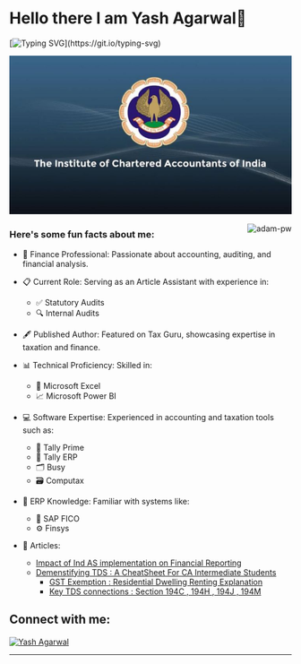 # Hello there I am Yash Agarwal👋

[![Typing SVG](https://readme-typing-svg.herokuapp.com?font=Architects+Daughter&color=7AF79A&size=30&lines=Hey!+It's+Yash!;I'm+a+CA+Aspirant...;I'm+also+a+Finance+Enthusiast...)](https://git.io/typing-svg)

![](https://github.com/Yash0741177/Yash0741177/blob/main/icai.jpg)



<p><img align="right" src="https://github.com/Adam-pw/Adam-pw/blob/main/animation_500_kxa883sd.gif" alt="adam-pw" /></p>

<h3> Here's some fun facts about me: </h3>

- 💼 Finance Professional: Passionate about accounting, auditing, and financial analysis.
- 📋 Current Role: Serving as an Article Assistant with experience in:<br>
    - ✅ Statutory Audits
    - 🔍 Internal Audits

- 🖋 Published Author: Featured on Tax Guru, showcasing expertise in taxation and finance.
- 📊 Technical Proficiency: Skilled in:<br>
    - 🧮 Microsoft Excel
    - 📈 Microsoft Power BI

- 💻 Software Expertise: Experienced in accounting and taxation tools such as:<br>
   - 📂 Tally Prime
   - 📂 Tally ERP
   - 🗂 Busy
   - 🗃 Computax

- 🔗 ERP Knowledge: Familiar with systems like:<br>
    - 🔧 SAP FICO
    - ⚙ Finsys


-  📰 Articles: <br>
	-	[Impact of Ind AS implementation on Financial Reporting ](https://taxguru.in/chartered-accountant/impact-ind-implementation-financial-reporting.html) 
	- [Demenstifying TDS : A CheatSheet For CA Intermediate Students](https://taxguru.in/income-tax/demystifying-tds-cheatsheet-ca-intermediate-students.html)
        - [GST Exemption : Residential Dwelling Renting Explanation](https://taxguru.in/goods-and-service-tax/gst-exemption-residential-dwelling-renting-explained.html)
        -  [Key TDS connections : Section 194C , 194H , 194J , 194M   ](https://taxguru.in/income-tax/tds-connections-sections-194c-194h-194j-and-194m.html)







## Connect with me:
<p align="left">
  <a href="https://www.linkedin.com/in/yashagrwl/" target="blank"><img align="center"
      src="https://raw.githubusercontent.com/rahuldkjain/github-profile-readme-generator/master/src/images/icons/Social/linked-in-alt.svg"
      alt="Yash Agarwal" height="30" width="40" /></a>
</p>

-----
<p align="center">
  
  <br>
  <br>
 </p>
